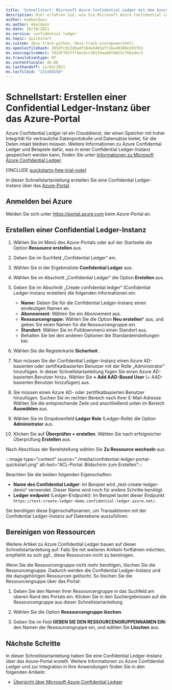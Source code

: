 ```yaml
---
title: 'Schnellstart: Microsoft Azure Confidential Ledger mit dem Azure-Portal'
description: Hier erfahren Sie, wie Sie Microsoft Azure Confidential Ledger über das Azure-Portal verwenden.
author: msmbaldwin
ms.author: mbaldwin
ms.date: 10/18/2021
ms.service: confidential-ledger
ms.topic: quickstart
ms.custom: devx-track-python, devx-track-azurepowershell
ms.openlocfilehash: 265dfc023d0adf384eb483efc16a40380e395fb3
ms.sourcegitcommit: 702df701fff4ec6cc39134aa607d023c766adec3
ms.translationtype: HT
ms.contentlocale: de-DE
ms.lasthandoff: 11/03/2021
ms.locfileid: "131458150"
---
```

# <a name="quickstart-create-a-confidential-ledger-using-the-azure-portal"></a>Schnellstart: Erstellen einer Confidential Ledger-Instanz über das Azure-Portal

Azure Confidential Ledger ist ein Clouddienst, der einen Speicher mit hoher Integrität für vertrauliche Datenprotokolle und Datensätze bietet, für die Daten intakt bleiben müssen. Weitere Informationen zu Azure Confidential Ledger und Beispiele dafür, was in einer Confidential Ledger-Instanz gespeichert werden kann, finden Sie unter [Informationen zu Microsoft Azure Confidential Ledger](overview.md).

[!INCLUDE [quickstarts-free-trial-note](../../includes/quickstarts-free-trial-note.md)]

In dieser Schnellstartanleitung erstellen Sie eine Confidential Ledger-Instanz über das [Azure-Portal](https://portal.azure.com). 

## <a name="sign-in-to-azure"></a>Anmelden bei Azure

Melden Sie sich unter https://portal.azure.com beim Azure-Portal an.

## <a name="create-a-confidential-ledger"></a>Erstellen einer Confidential Ledger-Instanz

1. Wählen Sie im Menü des Azure-Portals oder auf der Startseite die Option **Ressource erstellen** aus.

1. Geben Sie im Suchfeld „Confidential Ledger“ ein.

1. Wählen Sie in der Ergebnisliste **Confidential Ledger** aus.

1. Wählen Sie im Abschnitt „Confidential Ledger“ die Option **Erstellen** aus.

1. Geben Sie im Abschnitt „Create confidential ledger“ (Confidential Ledger-Instanz erstellen) die folgenden Informationen ein:
    - **Name:** Geben Sie für die Confidential Ledger-Instanz einen eindeutigen Namen an.
    - **Abonnement**: Wählen Sie ein Abonnement aus.
    - **Ressourcengruppe:** Wählen Sie die Option **Neu erstellen*** aus, und geben Sie einen Namen für die Ressourcengruppe ein.
    - **Standort:** Wählen Sie im Pulldownmenü einen Standort aus.
    - Behalten Sie bei den anderen Optionen die Standardeinstellungen bei.
   
1. Wählen Sie die Registerkarte **Sicherheit** .

1. Nun müssen Sie der Confidential Ledger-Instanz einen Azure AD-basierten oder zertifikatbasierten Benutzer mit der Rolle „Administrator“ hinzufügen. In dieser Schnellstartanleitung fügen Sie einen Azure AD-basierten Benutzer hinzu. Wählen Sie **+ Add AAD-Based User** (+ AAD-basierten Benutzer hinzufügen) aus.

1. Sie müssen einen Azure AD- oder zertifikatbasierten Benutzer hinzufügen. Suchen Sie im rechten Bereich nach Ihrer E-Mail-Adresse. Wählen Sie die entsprechende Zeile und anschließend unten im Bereich **Auswählen** aus.

1. Wählen Sie im Dropdownfeld **Ledger Role** (Ledger-Rolle) die Option **Administrator** aus.

1. Klicken Sie auf **Überprüfen + erstellen**. Wählen Sie nach erfolgreicher Überprüfung **Erstellen** aus.

Nach Abschluss der Bereitstellung wählen Sie **Zu Ressource wechseln** aus.

:::image type="content" source="./media/confidential-ledger-portal-quickstart.png" alt-text="ACL-Portal: Bildschirm zum Erstellen":::

Beachten Sie die beiden folgenden Eigenschaften:
- **Name des Confidential Ledger**: Im Beispiel wird „test-create-ledger-demo“ verwendet. Dieser Name wird noch für andere Schritte benötigt.
- **Ledger endpoint** (Ledger-Endpunkt): Im Beispiel lautet dieser Endpunkt `https://test-create-ledger-demo.confidential-ledger.azure.net/`. 

Sie benötigen diese Eigenschaftsnamen, um Transaktionen mit der Confidential Ledger-Instanz auf Datenebene auszuführen.
 
## <a name="clean-up-resources"></a>Bereinigen von Ressourcen

Weitere Artikel zu Azure Confidential Ledger bauen auf dieser Schnellstartanleitung auf. Falls Sie mit weiteren Artikeln fortfahren möchten, empfiehlt es sich ggf., diese Ressourcen nicht zu bereinigen. 

Wenn Sie die Ressourcengruppe nicht mehr benötigen, löschen Sie die Ressourcengruppe. Dadurch werden die Confidential Ledger-Instanz und die dazugehörigen Ressourcen gelöscht. So löschen Sie die Ressourcengruppe über das Portal:

1.  Geben Sie den Namen Ihrer Ressourcengruppe in das Suchfeld am oberen Rand des Portals ein. Klicken Sie in den Suchergebnissen auf die Ressourcengruppe aus dieser Schnellstartanleitung.

1.  Wählen Sie die Option **Ressourcengruppe löschen**.

1.  Geben Sie im Feld **GEBEN SIE DEN RESSOURCENGRUPPENNAMEN EIN:** den Namen der Ressourcengruppe ein, und wählen Sie **Löschen** aus.

## <a name="next-steps"></a>Nächste Schritte

In dieser Schnellstartanleitung haben Sie eine Confidential Ledger-Instanz über das Azure-Portal erstellt. Weitere Informationen zu Azure Confidential Ledger und zur Integration in Ihre Anwendungen finden Sie in den folgenden Artikeln:

- [Übersicht über Microsoft Azure Confidential Ledger](overview.md)
